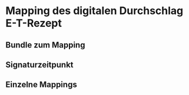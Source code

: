 # Mapping des digitalen Durchschlag E-T-Rezept

## Bundle zum Mapping

## Signaturzeitpunkt

## Einzelne Mappings